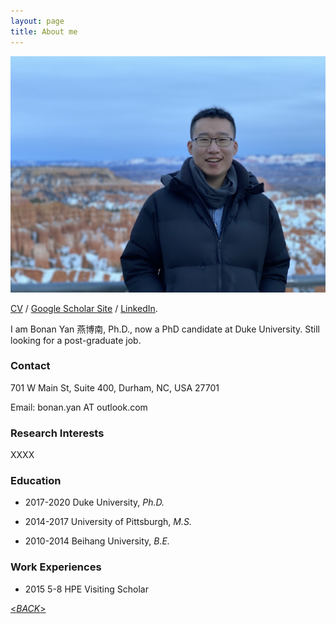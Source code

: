 ```yaml
---
layout: page
title: About me
---
```


![Bonan Yan](images/bonanyan.jpg)

[CV](XXX) / [Google Scholar Site](XXX) / [LinkedIn](XXX).

I am Bonan Yan 燕博南, Ph.D., now a PhD candidate at Duke University. Still looking for a post-graduate job. 


### Contact

701 W Main St, Suite 400, Durham, NC, USA 27701

Email: bonan.yan AT outlook.com

### Research Interests

XXXX

### Education

* 2017-2020 Duke University, _Ph.D._

* 2014-2017 University of Pittsburgh, _M.S._

* 2010-2014 Beihang University, _B.E._

### Work Experiences

* 2015 5-8 HPE Visiting Scholar

[\<*BACK*\>](https://bonanyan.github.io/docs)